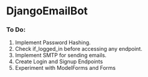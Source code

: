# DjangoEmailBot
### To Do:
1. Implement Password Hashing.
2. Check if_logged_in before accessing any endpoint.
3. Implement SMTP for sending emails.
4. Create Login and Signup Endpoints
5. Experiment with ModelForms and Forms